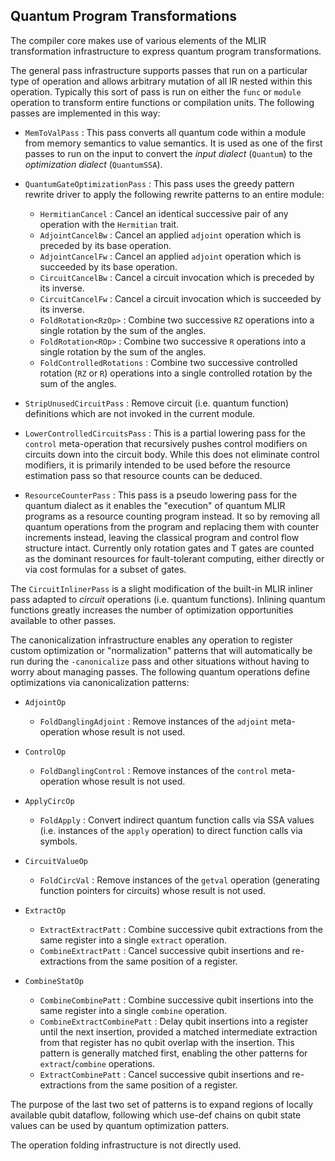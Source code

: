 ## Quantum Program Transformations

The compiler core makes use of various elements of the MLIR transformation infrastructure to express quantum program transformations.

The general pass infrastructure supports passes that run on a particular type of operation and allows arbitrary mutation of all IR nested within this operation.
Typically this sort of pass is run on either the `func` or `module` operation to transform entire functions or compilation units.
The following passes are implemented in this way:

- `MemToValPass` : This pass converts all quantum code within a module from memory semantics to value semantics. It is used as one of the first passes to run on the input to convert the *input dialect* (`Quantum`) to the *optimization dialect* (`QuantumSSA`).

- `QuantumGateOptimizationPass` : This pass uses the greedy pattern rewrite driver to apply the following rewrite patterns to an entire module:
    - `HermitianCancel` : Cancel an identical successive pair of any operation with the `Hermitian` trait.
    - `AdjointCancelBw` : Cancel an applied `adjoint` operation which is preceded by its base operation.
    - `AdjointCancelFw` : Cancel an applied `adjoint` operation which is succeeded by its base operation.
    - `CircuitCancelBw` : Cancel a circuit invocation which is preceded by its inverse.
    - `CircuitCancelFw` : Cancel a circuit invocation which is succeeded by its inverse.
    - `FoldRotation<RzOp>` : Combine two successive `RZ` operations into a single rotation by the sum of the angles.
    - `FoldRotation<ROp>` : Combine two successive `R` operations into a single rotation by the sum of the angles.
    - `FoldControlledRotations` : Combine two successive controlled rotation (`RZ` or `R`) operations into a single controlled rotation by the sum of the angles.

- `StripUnusedCircuitPass` : Remove circuit (i.e. quantum function) definitions which are not invoked in the current module.

- `LowerControlledCircuitsPass` : This is a partial lowering pass for the `control` meta-operation that recursively pushes control modifiers on circuits down into the circuit body. While this does not eliminate control modifiers, it is primarily intended to be used before the resource estimation pass so that resource counts can be deduced.

- `ResourceCounterPass` : This pass is a pseudo lowering pass for the quantum dialect as it enables the "execution" of quantum MLIR programs as a resource counting program instead. It so by removing all quantum operations from the program and replacing them with counter increments instead, leaving the classical program and control flow structure intact. Currently only rotation gates and T gates are counted as the dominant resources for fault-tolerant computing, either directly or via cost formulas for a subset of gates.

The `CircuitInlinerPass` is a slight modification of the built-in MLIR inliner pass adapted to *circuit* operations (i.e. quantum functions).
Inlining quantum functions greatly increases the number of optimization opportunities available to other passes.

The canonicalization infrastructure enables any operation to register custom optimization or "normalization" patterns that will automatically be run during the `-canonicalize` pass and other situations without having to worry about managing passes.
The following quantum operations define optimizations via canonicalization patterns:

- `AdjointOp`
    - `FoldDanglingAdjoint` : Remove instances of the `adjoint` meta-operation whose result is not used.

- `ControlOp`
    - `FoldDanglingControl` : Remove instances of the `control` meta-operation whose result is not used.

- `ApplyCircOp`
    - `FoldApply` : Convert indirect quantum function calls via SSA values (i.e. instances of the `apply` operation) to direct function calls via symbols.

- `CircuitValueOp`
    - `FoldCircVal` : Remove instances of the `getval` operation (generating function pointers for circuits) whose result is not used.

- `ExtractOp`
    - `ExtractExtractPatt` : Combine successive qubit extractions from the same register into a single `extract` operation.
    - `CombineExtractPatt` : Cancel successive qubit insertions and re-extractions from the same position of a register.

- `CombineStatOp`
    - `CombineCombinePatt` : Combine successive qubit insertions into the same register into a single `combine` operation.
    - `CombineExtractCombinePatt` : Delay qubit insertions into a register until the next insertion, provided a matched intermediate extraction from that register has no qubit overlap with the insertion. This pattern is generally matched first, enabling the other patterns for `extract`/`combine` operations.
    - `ExtractCombinePatt` : Cancel successive qubit insertions and re-extractions from the same position of a register.

The purpose of the last two set of patterns is to expand regions of locally available qubit dataflow, following which use-def chains on qubit state values can be used by quantum optimization patters.

The operation folding infrastructure is not directly used.
